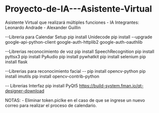 # Proyecto-de-IA---Asistente-Virtual
Asistente Virtual que realizará múltiples funciones - IA
Integrantes: Leonardo Andrade - Alexander Guillin


--Libreria para Calendar Setup
pip install Unidecode
pip install --upgrade google-api-python-client google-auth-httplib2 google-auth-oauthlib

--Librerias reconocimiento de voz
pip install SpeechRecognition
pip install pyttsx3
pip install PyAudio
pip install pywhatkit
pip install selenium
pip install flask

--Librerias para reconocimiento facial --
pip install opencv-python
pip install imutils
pip install opencv-contrib-python

-- Librerias Interfaz
pip install PyQt5
https://build-system.fman.io/qt-designer-download

NOTAS:
    - Eliminar token.piclke en el caso de que se ingrese un nuevo correo para realizar el proceso de
    calendario. 